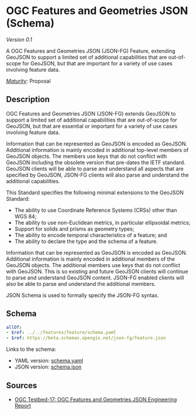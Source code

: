 # OGC Features and Geometries JSON (Schema)

*Version 0.1*

A OGC Features and Geometries JSON (JSON-FG) Feature, extending GeoJSON to support a limited set of additional capabilities that are out-of-scope for GeoJSON, but that are important for a variety of use cases involving feature data.

[*Maturity*](https://github.com/cportele/ogcapi-building-blocks#building-block-maturity): Proposal

## Description

OGC Features and Geometries JSON (JSON-FG) extends GeoJSON to support a limited set of additional capabilities that are
out-of-scope for GeoJSON, but that are essential or important for a variety of use cases involving feature data.

Information that can be represented as GeoJSON is encoded as GeoJSON. Additional information is mainly encoded in
additional top-level members of GeoJSON objects. The members use keys that do not conflict with GeoJSON including the
obsolete version that pre-dates the IETF standard. GeoJSON clients will be able to parse and understand all aspects that
are specified by GeoJSON, JSON-FG clients will also parse and understand the additional capabilities.

This Standard specifies the following minimal extensions to the GeoJSON Standard:

* The ability to use Coordinate Reference Systems (CRSs) other than WGS 84;
* The ability to use non-Euclidean metrics, in particular ellipsoidal metrics;
* Support for solids and prisms as geometry types;
* The ability to encode temporal characteristics of a feature; and
* The ability to declare the type and the schema of a feature.

Information that can be represented as GeoJSON is encoded as GeoJSON. Additional information is mainly encoded in
additional members of the GeoJSON objects. The additional members use keys that do not conflict with GeoJSON. This is so
existing and future GeoJSON clients will continue to parse and understand GeoJSON content. JSON-FG enabled clients will
also be able to parse and understand the additional members.

JSON Schema is used to formally specify the JSON-FG syntax.
## Schema

```yaml
allOf:
- $ref: ../../features/feature/schema.yaml
- $ref: https://beta.schemas.opengis.net/json-fg/feature.json

```

Links to the schema:

* YAML version: [schema.yaml](https://opengeospatial.github.io/bblocks/annotated-schemas/geo/json-fg/feature/schema.json)
* JSON version: [schema.json](https://opengeospatial.github.io/bblocks/annotated-schemas/geo/json-fg/feature/schema.yaml)

## Sources

* [OGC Testbed-17: OGC Features and Geometries JSON Engineering Report](http://docs.ogc.org/per/21-017r1.html)
